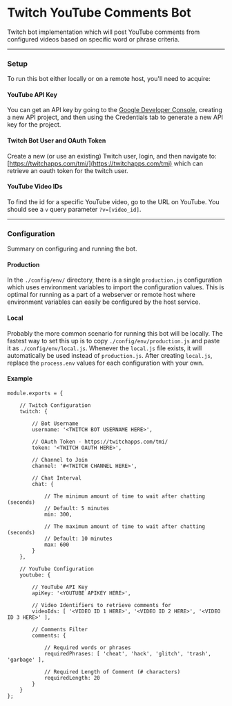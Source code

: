# Twitch YouTube Comments Bot
Twitch bot implementation which will post YouTube comments from configured videos based on specific word or phrase criteria. 

---- 

### Setup
To run this bot either locally or on a remote host, you'll need to acquire:

#### YouTube API Key
You can get an API key by going to the [Google Developer Console](https://console.developers.google.com/apis/dashboard), creating a new API project, and then using the Credentials tab to generate a new API key for the project. 

#### Twitch Bot User and OAuth Token
Create a new (or use an existing) Twitch user, login, and then navigate to: [https://twitchapps.com/tmi/](https://twitchapps.com/tmi) which can retrieve an oauth token for the twitch user.

#### YouTube Video IDs
To find the id for a specific YouTube video, go to the URL on YouTube. You should see a `v` query parameter `?v=[video_id]`. 

---- 

### Configuration
Summary on configuring and running the bot.

#### Production
In the `./config/env/` directory, there is a single `production.js` configuration which uses environment variables to import the configuration values. This is optimal for running as a part of a webserver or remote host where environment variables can easily be configured by the host service. 

#### Local
Probably the more common scenario for running this bot will be locally. The fastest way to set this up is to copy `./config/env/production.js` and paste it as `./config/env/local.js`. Whenever the `local.js` file exists, it will automatically be used instead of `production.js`. After creating `local.js`, replace the `process.env` values for each configuration with your own. 

#### Example
```
module.exports = {

    // Twitch Configuration
    twitch: {
        
        // Bot Username
        username: '<TWITCH BOT USERNAME HERE>',

        // OAuth Token - https://twitchapps.com/tmi/
        token: '<TWITCH OAUTH HERE>',

        // Channel to Join
        channel: '#<TWITCH CHANNEL HERE>',

        // Chat Interval
        chat: {
            
            // The minimum amount of time to wait after chatting (seconds)
            // Default: 5 minutes
            min: 300,

            // The maximum amount of time to wait after chatting (seconds)
            // Default: 10 minutes
            max: 600
        }
    },

    // YouTube Configuration
    youtube: {
        
        // YouTube API Key
        apiKey: '<YOUTUBE APIKEY HERE>',

        // Video Identifiers to retrieve comments for
        videoIds: [ '<VIDEO ID 1 HERE>', '<VIDEO ID 2 HERE>', '<VIDEO ID 3 HERE>' ],

        // Comments Filter
        comments: {

            // Required words or phrases
            requiredPhrases: [ 'cheat', 'hack', 'glitch', 'trash', 'garbage' ],

            // Required Length of Comment (# characters)
            requiredLength: 20
        }
    }
};
```
